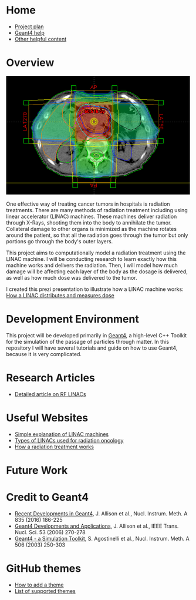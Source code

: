 # Home 

- [Project plan](project_plan.md)
- [Geant4 help](Geant4-help.md)
- [Other helpful content](content_links.md)

# Overview

![3DCRT example](3dcrt.png)

One effective way of treating cancer tumors in hospitals is radiation treatments. There are many methods of radiation treatment including using linear accelerator (LINAC) machines. These machines deliver radiation through X-Rays, shooting them into the body to annihilate the tumor. Collateral damage to other organs is minimized as the machine rotates around the patient, so that all the radiation goes through the tumor but only portions go through the body's outer layers.

This project aims to computationally model a radiation treatment using the LINAC machine. I will be conducting research to learn exactly how this machine works and delivers the radiation. Then, I will model how much damage will be affecting each layer of the body as the dosage is delivered, as well as how much dose was delivered to the tumor.

I created this prezi presentation to illustrate how a LINAC machine works:
[How a LINAC distributes and measures dose](https://prezi.com/view/LCqqiqkJdII7mVcUly4L/)

# Development Environment

This project will be developed primarily in [Geant4](https://geant4.web.cern.ch/), a high-level C++ Toolkit for the simulation of the passage of particles through matter. In this repository I will have several tutorials and guide on how to use Geant4, because it is very complicated. 

# Research Articles

- [Detailed article on RF LINACs](https://cds.cern.ch/record/1982425/files/295-329%20Vretenar.pdf)

# Useful Websites

- [Simple explanation of LINAC machines](https://www.radiologyinfo.org/en/info/linac)
- [Types of LINACs used for radiation oncology](https://www.oncologysystems.com/resources/linear-accelerator-guides)
- [How a radiation treatment works](https://www.youtube.com/watch?v=_moypMx05Fw&t=15s)

# Future Work

# Credit to Geant4
- [Recent Developments in Geant4](https://www.sciencedirect.com/science/article/pii/S0168900216306957), J. Allison et al., Nucl. Instrum. Meth. A 835 (2016) 186-225
- [Geant4 Developments and Applications](https://ieeexplore.ieee.org/xpls/abs_all.jsp?isnumber=33833&arnumber=1610988&count=33&index=7), J. Allison et al., IEEE Trans. Nucl. Sci. 53 (2006) 270-278
- [Geant4 - a Simulation Toolkit](https://www.sciencedirect.com/science/article/pii/S0168900203013688), S. Agostinelli et al., Nucl. Instrum. Meth. A 506 (2003) 250-303

# GitHub themes
- [How to add a theme](https://docs.github.com/en/pages/setting-up-a-github-pages-site-with-jekyll/adding-a-theme-to-your-github-pages-site-using-jekyll)
- [List of supported themes](https://pages.github.com/themes/)
